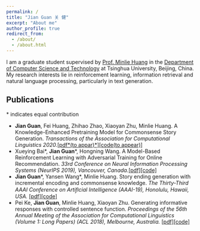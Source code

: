 ```yaml
---
permalink: /
title: "Jian Guan 关 健"
excerpt: "About me"
author_profile: true
redirect_from: 
  - /about/
  - /about.html
---
```


I am a graduate student supervised by [Prof. Minlie Huang](http://coai.cs.tsinghua.edu.cn/hml/) in the [Department of Computer Science and Technology](http://www.cs.tsinghua.edu.cn/) at Tsinghua University, Beijing, China. My research interests lie in reinforcement learning, information retrieval and natural language processing, particularly in text generation. 

## Publications

\* indicates equal contribution

- **Jian Guan**, Fei Huang, Zhihao Zhao, Xiaoyan Zhu, Minlie Huang. A Knowledge-Enhanced Pretraining Model for Commonsense Story Generation. *Transactions of the Association for Computational Linguistics 2020.*[[pdf*(to appar)*]]()[[code(to appear)]]()
- Xueying Bai\*, **Jian Guan***, Hongning Wang. A Model-Based Reinforcement Learning with Adversarial Training for Online Recommendation. *33rd Conference on Neural Information Processing Systems (NeurIPS 2019), Vancouver, Canada.*[[pdf]](http://papers.nips.cc/paper/9257-a-model-based-reinforcement-learning-with-adversarial-training-for-online-recommendation)[[code]](https://github.com/JianGuanTHU/IRecGAN)
- **Jian Guan***, Yansen Wang*, Minlie Huang. Story ending generation with incremental encoding and commonsense knowledge. *The Thirty-Third AAAI Conference on Artiﬁcial Intelligence (AAAI-19), Honolulu, Hawaii, USA.* [[pdf]](https://www.aaai.org/ojs/index.php/AAAI/article/view/4612)[[code]](https://github.com/JianGuanTHU/StoryEndGen)
- Pei Ke, **Jian Guan**, Minlie Huang, Xiaoyan Zhu. Generating informative responses with controlled sentence function. *Proceedings of the 56th Annual Meeting of the Association for Computational Linguistics (Volume 1: Long Papers) (ACL 2018), Melbourne, Australia.* [[pdf]](https://www.aclweb.org/anthology/P18-1139.pdf)[[code]](https://github.com/kepei1106/SentenceFunction)